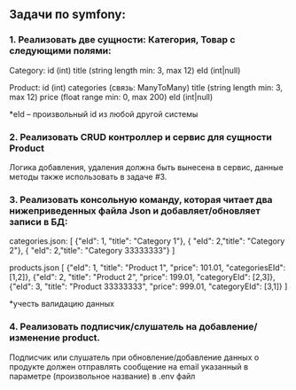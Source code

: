 ## Задачи по symfony:

### 1. Реализовать две сущности: Категория, Товар с следующими полями:

Category:
id (int)
title (string length min: 3, max 12)
eId (int|null)

Product:
id (int)
categories (связь: ManyToMany)
title (string length min: 3, max 12)
price (float range min: 0, max 200)
eId (int|null)

*eId – произвольный id из любой другой системы

### 2. Реализовать CRUD контроллер и сервис для сущности Product

Логика добавления, удаления должна быть вынесена в сервис, данные методы также использовать в задаче #3.

### 3. Реализовать консольную команду, которая читает два нижеприведенных файла Json и добавляет/обновляет записи в БД:

categories.json:
[
 {"eId": 1, "title": "Category 1"},
 { "eId": 2,"title": "Category 2"},
 { "eId": 2,"title": "Category 33333333"}
]

products.json
[
 {"eId": 1, "title": "Product 1", "price": 101.01, "categoriesEId": [1,2]},
 {"eId": 2, "title": "Product 2", "price": 199.01, "categoryEId": [2,3]},
 {"eId": 3, "title": "Product 33333333", "price": 999.01, "categoryEId": [3,1]}
]

*учесть валидацию данных 

### 4. Реализовать подписчик/слушатель на добавление/изменение product.

Подписчик или слушатель при обновление/добавление данных о продукте должен отправлять сообщение на email указанный в параметре (произвольное название) в .env файл
